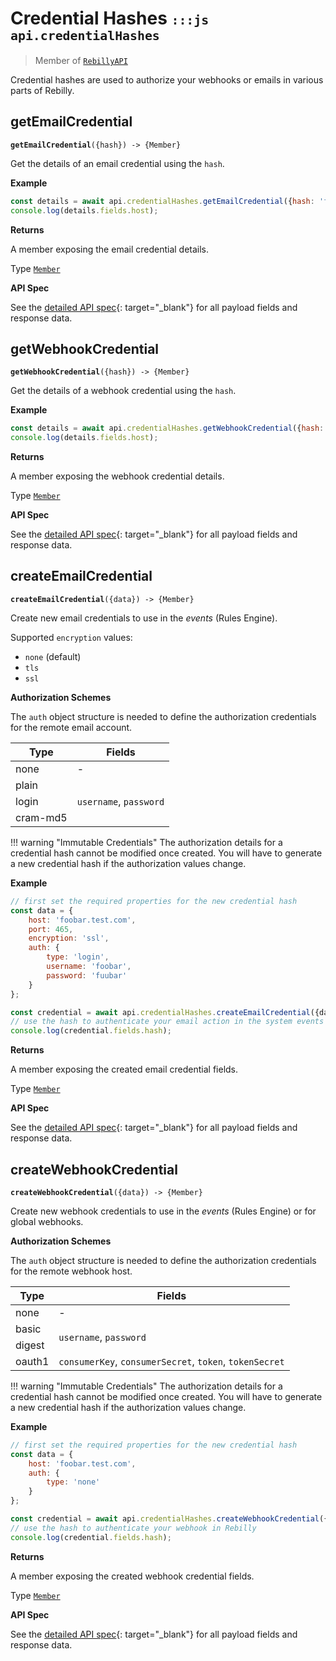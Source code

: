 # Credential Hashes <small>`:::js api.credentialHashes`</small>

> Member of [`RebillyAPI`][goto-rebillyapi]

Credential hashes are used to authorize your webhooks or emails in various parts of Rebilly.


## getEmailCredential
<div class="method"><code><strong>getEmailCredential</strong>({<span class="prop">hash</span>}) -> <span class="return">{Member}</span></code></div>

Get the details of an email credential using the `hash`.


**Example**

```js
const details = await api.credentialHashes.getEmailCredential({hash: 'foobar-001'});
console.log(details.fields.host);
```


**Returns**

A member exposing the email credential details.

Type [`Member`][goto-member]


**API Spec**

See the [detailed API spec][1]{: target="_blank"} for all payload fields and response data.

## getWebhookCredential
<div class="method"><code><strong>getWebhookCredential</strong>({<span class="prop">hash</span>}) -> <span class="return">{Member}</span></code></div>

Get the details of a webhook credential using the `hash`.


**Example**

```js
const details = await api.credentialHashes.getWebhookCredential({hash: 'foobar-001'});
console.log(details.fields.host);
```


**Returns**

A member exposing the webhook credential details.

Type [`Member`][goto-member]


**API Spec**

See the [detailed API spec][2]{: target="_blank"} for all payload fields and response data.

## createEmailCredential
<div class="method"><code><strong>createEmailCredential</strong>({<span class="prop">data</span>}) -> <span class="return">{Member}</span></code></div>

Create new email credentials to use in the *events* (Rules Engine). 

Supported `encryption` values: 

- `none` (default)
- `tls`
- `ssl`

**Authorization Schemes**

The `auth` object structure is needed to define the authorization credentials for the remote email account.

<table>
    <thead>
        <tr>
            <th>Type</th>
            <th>Fields</th>
        </tr>
    </thead>
    <tbody>
        <tr>
            <td>none</td>
            <td>-</td>
        </tr>
        <tr>
            <td>plain</td>
            <td rowspan="3">
                <code>username</code>, <code>password</code>
            </td>
        </tr>
        <tr>
            <td>login</td>
        </tr>
        <tr>
            <td>cram-md5</td>
        </tr>
    </tbody>
</table>

!!! warning "Immutable Credentials"
    The authorization details for a credential hash cannot be modified once created. You will have to generate a new credential hash if the authorization values change.

**Example**

```js
// first set the required properties for the new credential hash
const data = {
    host: 'foobar.test.com',
    port: 465,
    encryption: 'ssl',
    auth: {
        type: 'login',
        username: 'foobar',
        password: 'fuubar'
    }
};

const credential = await api.credentialHashes.createEmailCredential({data});
// use the hash to authenticate your email action in the system events
console.log(credential.fields.hash);
```


**Returns**

A member exposing the created email credential fields.

Type [`Member`][goto-member]


**API Spec**

See the [detailed API spec][3]{: target="_blank"} for all payload fields and response data.


## createWebhookCredential
<div class="method"><code><strong>createWebhookCredential</strong>({<span class="prop">data</span>}) -> <span class="return">{Member}</span></code></div>

Create new webhook credentials to use in the *events* (Rules Engine) or for global webhooks.  

**Authorization Schemes**

The `auth` object structure is needed to define the authorization credentials for the remote webhook host.

<table>
    <thead>
        <tr>
            <th>Type</th>
            <th>Fields</th>
        </tr>
    </thead>
    <tbody>
        <tr>
            <td>none</td>
            <td>-</td>
        </tr>
        <tr>
            <td>basic</td>
            <td rowspan="2">
                <code>username</code>, <code>password</code>
            </td>
        </tr>
        <tr>
            <td>digest</td>
        </tr>
        <tr>
            <td>oauth1</td>
            <td>
                <code>consumerKey</code>, <code>consumerSecret</code>, <code>token</code>, <code>tokenSecret</code>
            </td>
        </tr>
    </tbody>
</table>

!!! warning "Immutable Credentials"
    The authorization details for a credential hash cannot be modified once created. You will have to generate a new credential hash if the authorization values change.

**Example**

```js
// first set the required properties for the new credential hash
const data = {
    host: 'foobar.test.com',
    auth: {
        type: 'none'
    }
};

const credential = await api.credentialHashes.createWebhookCredential({data});
// use the hash to authenticate your webhook in Rebilly
console.log(credential.fields.hash);
```


**Returns**

A member exposing the created webhook credential fields.

Type [`Member`][goto-member]


**API Spec**

See the [detailed API spec][4]{: target="_blank"} for all payload fields and response data.

[goto-rebillyapi]: ../rebilly-api
[goto-collection]: ../types/collection
[goto-member]: ../types/member
[1]: https://rebilly.github.io/RebillyAPI/#tag/Credential-Hashes%2Fpaths%2F~1credential-hashes~1emails~1%7Bhash%7D%2Fget
[2]: https://rebilly.github.io/RebillyAPI/#tag/Credential-Hashes%2Fpaths%2F~1credential-hashes~1webhooks~1%7Bhash%7D%2Fget
[3]: https://rebilly.github.io/RebillyAPI/#tag/Credential-Hashes%2Fpaths%2F~1credential-hashes~1emails%2Fpost
[4]: https://rebilly.github.io/RebillyAPI/#tag/Credential-Hashes%2Fpaths%2F~1credential-hashes~1webhooks%2Fpost
